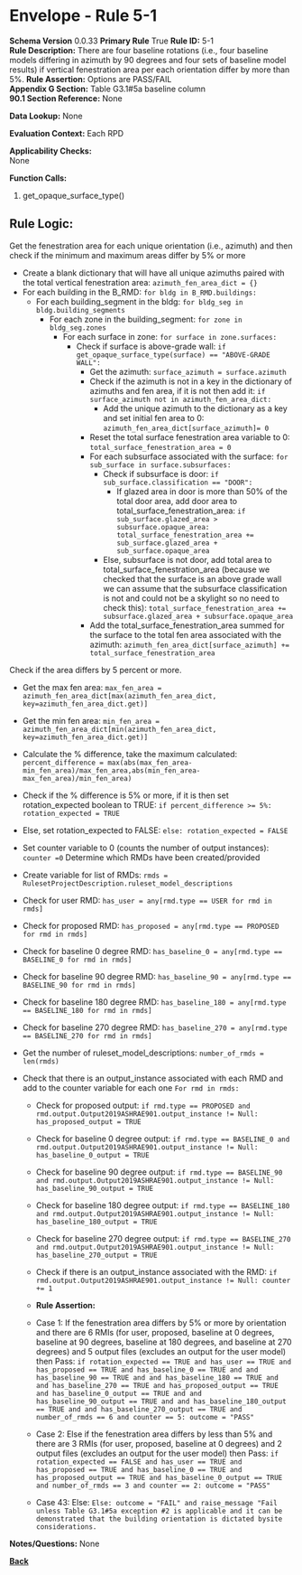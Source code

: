# Envelope - Rule 5-1  
**Schema Version** 0.0.33
**Primary Rule** True
**Rule ID:** 5-1  
**Rule Description:** There are four baseline rotations (i.e., four baseline models differing in azimuth by 90 degrees and four sets of baseline model results) if vertical fenestration area per each orientation differ by more than 5%.
**Rule Assertion:** Options are PASS/FAIL     
**Appendix G Section:** Table G3.1#5a baseline column   
**90.1 Section Reference:** None  

**Data Lookup:** None    

**Evaluation Context:** Each RPD 

**Applicability Checks:**  
None
   
**Function Calls:**  
1. get_opaque_surface_type()  


## Rule Logic:   

Get the fenestration area for each unique orientation (i.e., azimuth) and then check if the minimum and maximum areas differ by 5% or more
- Create a blank dictionary that will have all unique azimuths paired with the total vertical fenestration area: `azimuth_fen_area_dict = {}`  
- For each building in the B_RMD: `for bldg in B_RMD.buildings:`    
    - For each building_segment in the bldg: `for bldg_seg in bldg.building_segments`      
        - For each zone in the building_segment: `for zone in bldg_seg.zones`   
            - For each surface in zone: `for surface in zone.surfaces:`  
                - Check if surface is above-grade wall: `if get_opaque_surface_type(surface) == "ABOVE-GRADE WALL":`   
                    - Get the azimuth: `surface_azimuth = surface.azimuth`  
                    - Check if the azimuth is not in a key in the dictionary of azimuths and fen area, if it is not then add it: `if surface_azimuth not in azimuth_fen_area_dict:`   
                        - Add the unique azimuth to the dictionary as a key and set initial fen area to 0: `azimuth_fen_area_dict[surface_azimuth]= 0`  
                    - Reset the total surface fenestration area variable to 0: `total_surface_fenestration_area = 0`  
                    - For each subsurface associated with the surface: `for sub_surface in surface.subsurfaces:`   
                        - Check if subsurface is door: `if sub_surface.classification == "DOOR":`
                            - If glazed area in door is more than 50% of the total door area, add door area to total_surface_fenestration_area: `if sub_surface.glazed_area > subsurface.opaque_area: total_surface_fenestration_area += sub_surface.glazed_area + sub_surface.opaque_area`
                        - Else, subsurface is not door, add total area to total_surface_fenestration_area (because we checked that the surface is an above grade wall we can assume that the subsurface classification is not and could not be a skylight so no need to check this): `total_surface_fenestration_area += subsurface.glazed_area + subsurface.opaque_area`      
                    - Add the total_surface_fenestration_area summed for the surface to the total fen area associated with the azimuth: `azimuth_fen_area_dict[surface_azimuth] += total_surface_fenestration_area`    

Check if the area differs by 5 percent or more.
- Get the max fen area: `max_fen_area = azimuth_fen_area_dict[max(azimuth_fen_area_dict, key=azimuth_fen_area_dict.get)]`  
- Get the min fen area: `min_fen_area = azimuth_fen_area_dict[min(azimuth_fen_area_dict, key=azimuth_fen_area_dict.get)]`  
- Calculate the % difference, take the maximum calculated: `percent_difference = max(abs(max_fen_area- min_fen_area)/max_fen_area,abs(min_fen_area- max_fen_area)/min_fen_area)` 
- Check if the % difference is 5% or more, if it is then set rotation_expected boolean to TRUE: `if percent_difference >= 5%: rotation_expected = TRUE`  
- Else, set rotation_expected to FALSE: `else: rotation_expected = FALSE`  

- Set counter variable to 0 (counts the number of output instances): `counter =0`
Determine which RMDs have been created/provided
- Create variable for list of RMDs: `rmds = RulesetProjectDescription.ruleset_model_descriptions`
- Check for user RMD: `has_user = any[rmd.type == USER for rmd in rmds]`  
- Check for proposed RMD: `has_proposed = any[rmd.type == PROPOSED for rmd in rmds]`
- Check for baseline 0 degree RMD: `has_baseline_0 = any[rmd.type == BASELINE_0 for rmd in rmds]`
- Check for baseline 90 degree RMD: `has_baseline_90 = any[rmd.type == BASELINE_90 for rmd in rmds]`
- Check for baseline 180 degree RMD: `has_baseline_180 = any[rmd.type == BASELINE_180 for rmd in rmds]`
- Check for baseline 270 degree RMD: `has_baseline_270 = any[rmd.type == BASELINE_270 for rmd in rmds]`    
- Get the number of ruleset_model_descriptions: `number_of_rmds = len(rmds)`  

- Check that there is an output_instance associated with each RMD and add to the counter variable for each one `For rmd in rmds:`  
    - Check for proposed output: `if rmd.type == PROPOSED and rmd.output.Output2019ASHRAE901.output_instance != Null: has_proposed_output = TRUE`
    - Check for baseline 0 degree output: `if rmd.type == BASELINE_0 and rmd.output.Output2019ASHRAE901.output_instance != Null: has_baseline_0_output = TRUE`
    - Check for baseline 90 degree output: `if rmd.type == BASELINE_90 and rmd.output.Output2019ASHRAE901.output_instance != Null: has_baseline_90_output = TRUE`
    - Check for baseline 180 degree output: `if rmd.type == BASELINE_180 and rmd.output.Output2019ASHRAE901.output_instance != Null: has_baseline_180_output = TRUE`
    - Check for baseline 270 degree output: `if rmd.type == BASELINE_270 and rmd.output.Output2019ASHRAE901.output_instance != Null: has_baseline_270_output = TRUE` 
    - Check if there is an output_instance associated with the RMD: `if rmd.output.Output2019ASHRAE901.output_instance != Null: counter += 1 `
    
    - **Rule Assertion:** 
    - Case 1: If the fenestration area differs by 5% or more by orientation and there are 6 RMIs (for user, proposed, baseline at 0 degrees, baseline at 90 degrees, baseline at 180 degrees, and baseline at 270 degrees) and 5 output files (excludes an output for the user model) then Pass: `if rotation_expected == TRUE and has_user == TRUE and has_proposed == TRUE and has_baseline_0 == TRUE and and has_baseline_90 == TRUE and and has_baseline_180 == TRUE and and has_baseline_270 == TRUE and has_proposed_output == TRUE and has_baseline_0_output == TRUE and and has_baseline_90_output == TRUE and and has_baseline_180_output == TRUE and and has_baseline_270_output == TRUE and number_of_rmds == 6 and counter == 5: outcome = "PASS" `  
    - Case 2: Else if the fenestration area differs by less than 5% and there are 3 RMIs (for user, proposed, baseline at 0 degrees) and 2 output files (excludes an output for the user model) then Pass: `if rotation_expected == FALSE and has_user == TRUE and has_proposed == TRUE and has_baseline_0 == TRUE and has_proposed_output == TRUE and has_baseline_0_output == TRUE and number_of_rmds == 3 and counter == 2: outcome = "PASS" `  
    - Case 43: Else: `Else: outcome = "FAIL" and raise_message "Fail unless Table G3.1#5a exception #2 is applicable and it can be demonstrated that the building orientation is dictated bysite considerations.`  



**Notes/Questions:**
None


**[Back](_toc.md)**
